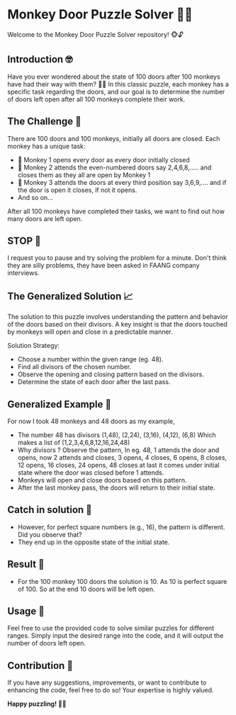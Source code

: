 # Monkey Door Puzzle Solver 🐒🚪

Welcome to the Monkey Door Puzzle Solver repository! 🐵🔓

## Introduction 🤓

Have you ever wondered about the state of 100 doors after 100 monkeys have had their way with them? 🚪🔐 
In this classic puzzle, each monkey has a specific task regarding the doors, and our goal is to determine the number of doors left open after all 100 monkeys complete their work.

## The Challenge 🚀

There are 100 doors and 100 monkeys, initially all doors are closed. Each monkey has a unique task:

- 🐒 Monkey 1 opens every door as every door initially closed
- 🐒 Monkey 2 attends the even-numbered doors say 2,4,6,8,..... and closes them as they all are open by Monkey 1
- 🐒 Monkey 3 attends the doors at every third position say 3,6,9,.... and if the door is open it closes, if not it opens. 
- And so on...

After all 100 monkeys have completed their tasks, we want to find out how many doors are left open.

## STOP 🛑 
I request you to pause and try solving the problem for a minute. Don't think they are silly problems, they have been asked in FAANG company interviews. 

## The Generalized Solution 📈

The solution to this puzzle involves understanding the pattern and behavior of the doors based on their divisors. A key insight is that the doors touched by monkeys will open and close in a predictable manner.

Solution Strategy:
- Choose a number within the given range (eg. 48).  
- Find all divisors of the chosen number.  
- Observe the opening and closing pattern based on the divisors. 
- Determine the state of each door after the last pass.

## Generalized Example 🌟

For now I took 48 monkeys and 48 doors as my example, 

- The number 48 has divisors (1,48), (2,24), (3,16), (4,12), (6,8) Which makes a list of (1,2,3,4,6,8,12,16,24,48)
- Why divisors ? Observe the pattern, In eg. 48, 1 attends the door and opens, now 2 attends and closes, 3 opens, 4 closes, 6 opens, 8 closes, 12 opens, 16 closes, 24 opens, 48 closes at last it comes under initial state where the door was closed before 1 attends. 
- Monkeys will open and close doors based on this pattern.
- After the last monkey pass, the doors will return to their initial state.

## Catch in solution 🎣

- However, for perfect square numbers (e.g., 16), the pattern is different. Did you observe that?
- They end up in the opposite state of the initial state.

## Result 🎯
- For the 100 monkey 100 doors the solution is 10. As 10 is perfect square of 100. So at the end 10 doors will be left open. 

## Usage 🚀

Feel free to use the provided code to solve similar puzzles for different ranges. Simply input the desired range into the code, and it will output the number of doors left open.

## Contribution 🤝

If you have any suggestions, improvements, or want to contribute to enhancing the code, feel free to do so! Your expertise is highly valued.

**Happy puzzling! 🐒🚪**
